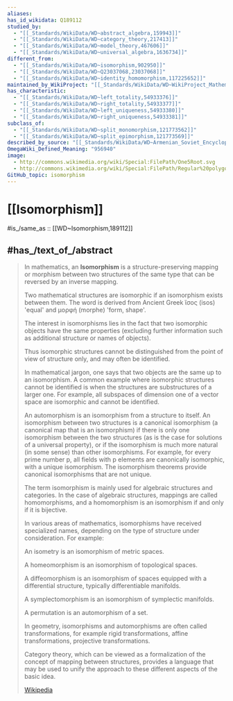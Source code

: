 ```yaml
---
aliases:
has_id_wikidata: Q189112
studied_by:
  - "[[_Standards/WikiData/WD~abstract_algebra,159943]]"
  - "[[_Standards/WikiData/WD~category_theory,217413]]"
  - "[[_Standards/WikiData/WD~model_theory,467606]]"
  - "[[_Standards/WikiData/WD~universal_algebra,1636734]]"
different_from:
  - "[[_Standards/WikiData/WD~isomorphism,902950]]"
  - "[[_Standards/WikiData/WD~Q23037068,23037068]]"
  - "[[_Standards/WikiData/WD~identity_homomorphism,117225652]]"
maintained_by_WikiProject: "[[_Standards/WikiData/WD~WikiProject_Mathematics,8487137]]"
has_characteristic:
  - "[[_Standards/WikiData/WD~left_totality,54933376]]"
  - "[[_Standards/WikiData/WD~right_totality,54933377]]"
  - "[[_Standards/WikiData/WD~left_uniqueness,54933380]]"
  - "[[_Standards/WikiData/WD~right_uniqueness,54933381]]"
subclass_of:
  - "[[_Standards/WikiData/WD~split_monomorphism,121773562]]"
  - "[[_Standards/WikiData/WD~split_epimorphism,121773569]]"
described_by_source: "[[_Standards/WikiData/WD~Armenian_Soviet_Encyclopedia,_vol._4,124737630]]"
OmegaWiki_Defined_Meaning: "956940"
image:
  - http://commons.wikimedia.org/wiki/Special:FilePath/One5Root.svg
  - http://commons.wikimedia.org/wiki/Special:FilePath/Regular%20polygon%205%20annotated.svg
GitHub_topic: isomorphism
---
```


# [[Isomorphism]] 

#is_/same_as :: [[WD~Isomorphism,189112]] 

## #has_/text_of_/abstract 

> In mathematics, an **Isomorphism** is a structure-preserving mapping or morphism 
> between two structures of the same type that can be reversed by an inverse mapping. 
> 
> Two mathematical structures are isomorphic if an isomorphism exists between them. 
> The word is derived from Ancient Greek  ἴσος (isos) 'equal' and  μορφή (morphe) 'form, shape'.
>
> The interest in isomorphisms lies in the fact that 
> two isomorphic objects have the same properties 
> (excluding further information such as additional structure or names of objects). 
> 
> Thus isomorphic structures cannot be distinguished from the point of view of structure only, 
> and may often be identified. 
> 
> In mathematical jargon, one says that two objects are the same up to an isomorphism. 
> A common example where isomorphic structures cannot be identified is 
> when the structures are substructures of a larger one. 
> For example, 
> all subspaces of dimension one of a vector space are isomorphic and cannot be identified.
>
> An automorphism is an isomorphism from a structure to itself. An isomorphism between two structures is a canonical isomorphism  (a canonical map that is an isomorphism) if there is only one isomorphism between the two structures (as is the case for solutions of a universal property), or if the isomorphism is much more natural (in some sense) than other isomorphisms. For example, for every prime number p, all fields with p elements are canonically isomorphic, with a unique isomorphism. The isomorphism theorems provide canonical isomorphisms that are not unique.
>
> The term isomorphism is mainly used for algebraic structures and categories. In the case of algebraic structures, mappings are called homomorphisms, and a homomorphism is an isomorphism if and only if it is bijective. 
>
> In various areas of mathematics, isomorphisms have received specialized names, depending on the type of structure under consideration. For example:
>
> 
>
> An isometry is an isomorphism of metric spaces.
>
> A homeomorphism is an isomorphism of topological spaces.
>
> A diffeomorphism is an isomorphism of spaces equipped with a differential structure, typically differentiable manifolds.
>
> A symplectomorphism is an isomorphism of symplectic manifolds.
>
> A permutation is an automorphism of a set.
>
> In geometry, isomorphisms and automorphisms are often called transformations, for example rigid transformations, affine transformations, projective transformations.
>
> Category theory, which can be viewed as a formalization of the concept of mapping between structures, provides a language that may be used to unify the approach to these different aspects of the basic idea.
>
> [Wikipedia](https://en.wikipedia.org/wiki/Isomorphism) 

